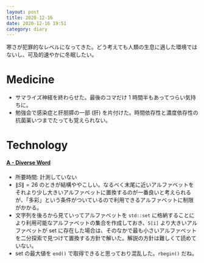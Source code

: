 ```yaml
---
layout: post
title: 2020-12-16
date: 2020-12-16 19:51
category: diary
---
```


寒さが犯罪的なレベルになってきた。どう考えても人類の生息に適した環境ではないし、可及的速やかに冬眠したい。

# Medicine
- サマライズ神経を終わらせた。最後のコマだけ 1 時間半もあってつらい気持ちに。
- 勉強会で感染症と肝胆膵の一部 (肝) を片付けた。時間依存性と濃度依存性の抗菌薬いつまでたっても覚えられない。

# Technology

#### [A - Diverse Word](https://atcoder.jp/contests/agc022/tasks/agc022_a)
- 所要時間: 計測していない
- $\|S\|= 26$ のときが結構ややこしい。なるべく末尾に近いアルファベットをそれより少し大きいアルファベットに置換するのが一番良いと考えられるが、「多彩」という条件がついているので利用できるアルファベットに制限がかかる。
- 文字列を後ろから見ていってアルファベットを `std::set` に格納することにより利用可能なアルファベットの集合を作成しておき、`S[i]` より大きいアルファベットが set に存在した場合は、そのなかで最も小さいアルファベットを二分探索で見つけて置換する方針で解いた。解説の方針は難しくて読めていない。
- set の最大値を `end()` で取得できると思っており混乱した。`rbegin()` だね。